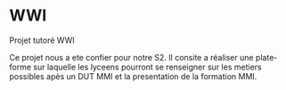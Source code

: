 # WWI
Projet tutoré WWI

Ce projet nous a ete confier pour notre S2.
Il consite a réaliser une plate-forme sur laquelle les lyceens pourront se renseigner sur les metiers possibles apès un DUT MMI et la presentation de la formation MMI.
